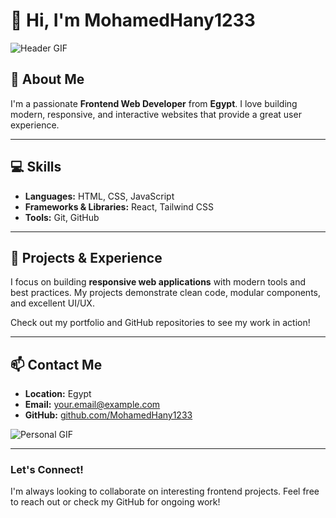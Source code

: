 # 👋 Hi, I'm MohamedHany1233

![Header GIF](https://media3.giphy.com/media/v1.Y2lkPTc5MGI3NjExMXlmZnI2cHVzcGw0dDhxYnMyOGt6cjU1ZW03cml1cW04c2dwN3pybyZlcD12MV9pbnRlcm5hbF9naWZfYnlfaWQmY3Q9Zw/Ws6T5PN7wHv3cY8xy8/giphy.gif)

## 🚀 About Me

I'm a passionate **Frontend Web Developer** from **Egypt**. I love building modern, responsive, and interactive websites that provide a great user experience.

---

## 💻 Skills

* **Languages:** HTML, CSS, JavaScript
* **Frameworks & Libraries:** React, Tailwind CSS
* **Tools:** Git, GitHub

---

## 🌟 Projects & Experience

I focus on building **responsive web applications** with modern tools and best practices. My projects demonstrate clean code, modular components, and excellent UI/UX.

Check out my portfolio and GitHub repositories to see my work in action!

---

## 📫 Contact Me

* **Location:** Egypt
* **Email:** [your.email@example.com](mailto:your.email@example.com)
* **GitHub:** [github.com/MohamedHany1233](https://github.com/MohamedHany1233)

![Personal GIF](https://media3.giphy.com/media/v1.Y2lkPTc5MGI3NjExMXlmZnI2cHVzcGw0dDhxYnMyOGt6cjU1ZW03cml1cW04c2dwN3pybyZlcD12MV9pbnRlcm5hbF9naWZfYnlfaWQmY3Q9Zw/Ws6T5PN7wHv3cY8xy8/giphy.gif)

---

### Let's Connect!

I'm always looking to collaborate on interesting frontend projects. Feel free to reach out or check my GitHub for ongoing work!

